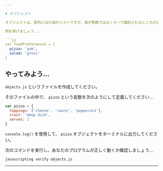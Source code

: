 ```yaml
---

# オブジェクト

オブジェクトは、配列に似た値のリストですが、値が整数ではなくキーで識別されるところが違います。

例を挙げましょう...

```js
var foodPreferences = {
  pizza: 'yum',
  salad: 'gross'
}
```

## やってみよう...

`objects.js` というファイルを作成してください。

そのファイルの中で、 `pizza` という変数を次のようにして定義してください...

```js
var pizza = {
  toppings: ['cheese', 'sauce', 'pepperoni'],
  crust: 'deep dish',
  serves: 2
}
```

`console.log()` を使用して、 `pizza` オブジェクトをターミナルに出力してください。

次のコマンドを実行し、あなたのプログラムが正しく動くか確認しましょう...

`javascripting verify objects.js`


---
```


